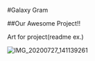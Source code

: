 #Galaxy Gram

##Our Awesome Project!!

Art for project(readme ex.)

![IMG_20200727_141139261](https://user-images.githubusercontent.com/69166409/124664479-82b15180-de79-11eb-83b5-53f7941a51c3.jpg)
